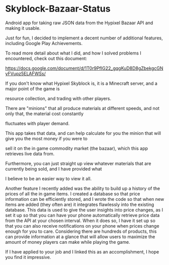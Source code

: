 # Skyblock-Bazaar-Status
Android app for taking raw JSON data from the Hypixel Bazaar API and making it usable.

Just for fun, I decided to implement a decent number of additional features, including Google Play Achievements.

To read more detail about what I did, and how I solved problems I encountered, check out this document:

https://docs.google.com/document/d/1T0r9PfIG22_gqgKuD8D8gZbekgcGNyFVupz5ELAFWSs/

If you don't know what Hypixel Skyblock is, it is a Minecraft server, and a major point of the game is

resource collection, and trading with other players.

There are "minions" that all produce materials at different speeds, and not only that, the material cost constantly

fluctuates with player demand.

This app takes that data, and can help calculate for you the minion that will give you the most money if you were to

sell it on the in game commodity market (the bazaar), which this app retrieves live data from.

Furthermore, you can just straight up view whatever materials that are currently being sold, and I have provided what

I believe to be an easier way to view it all.

Another feature I recently added was the ability to build up a history of the prices of all the in game items.
I created a database so that price information can be efficiently stored, and I wrote the code so that when new items
are added (they often are) it integrates flawlessly into the existing database.
This data is used to give the user insights into price changes, as I set it up so that you can have your phone automatically
retrieve price data from the API at your chosen interval. When it does so, I have it set up so that you can also receive 
notifications on your phone when prices change enough for you to care.
Considering there are hundreds of products, this can provide information at a glance that will allow users to
maximize the amount of money players can make while playing the game.

If I have applied to your job and I linked this as an accomplishment, I hope you find it impressive.
